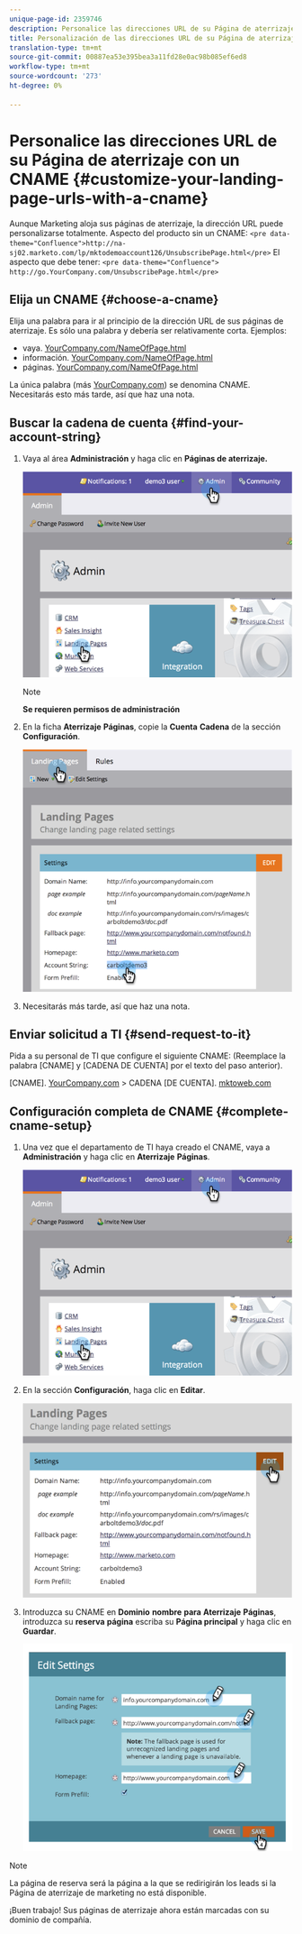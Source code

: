 ```yaml
---
unique-page-id: 2359746
description: Personalice las direcciones URL de su Página de aterrizaje con un CNAME - Documentos de marketing - Documentación del producto
title: Personalización de las direcciones URL de su Página de aterrizaje con un CNAME
translation-type: tm+mt
source-git-commit: 00887ea53e395bea3a11fd28e0ac98b085ef6ed8
workflow-type: tm+mt
source-wordcount: '273'
ht-degree: 0%

---
```



# Personalice las direcciones URL de su Página de aterrizaje con un CNAME {#customize-your-landing-page-urls-with-a-cname}

Aunque Marketing aloja sus páginas de aterrizaje, la dirección URL puede personalizarse totalmente. Aspecto del producto sin un CNAME:
`<pre data-theme="Confluence">http://na-sj02.marketo.com/lp/mktodemoaccount126/UnsubscribePage.html</pre>` El aspecto que debe tener:
`<pre data-theme="Confluence"> http://go.YourCompany.com/UnsubscribePage.html</pre>`

## Elija un CNAME {#choose-a-cname}

Elija una palabra para ir al principio de la dirección URL de sus páginas de aterrizaje. Es sólo una palabra y debería ser relativamente corta. Ejemplos:

* vaya. [YourCompany.com/NameOfPage.html](http://YourCompany.com/NameOfPage.html)
* información. [YourCompany.com/NameOfPage.html](http://YourCompany.com/NameOfPage.html)
* páginas. [YourCompany.com/NameOfPage.html](http://YourCompany.com/NameOfPage.html)

La única palabra (más [YourCompany.com](http://YourCompany.com)) se denomina CNAME. Necesitarás esto más tarde, así que haz una nota.

## Buscar la cadena de cuenta {#find-your-account-string}

1. Vaya al área **Administración** y haga clic en **Páginas de aterrizaje.**

   ![](assets/image2014-9-18-16-3a2-3a45.png)

   >[!NOTE]
   >
   >**Se requieren permisos de administración**

1. En la ficha **Aterrizaje** **Páginas**, copie la **Cuenta** **Cadena** de la sección **Configuración**.

   ![](assets/image2014-9-18-16-3a44-3a12.png)

1. Necesitarás más tarde, así que haz una nota.

## Enviar solicitud a TI {#send-request-to-it}

Pida a su personal de TI que configure el siguiente CNAME: (Reemplace la palabra [CNAME] y [CADENA DE CUENTA] por el texto del paso anterior).

[CNAME]. [YourCompany.com](http://yourcompany.com/) > CADENA  [DE CUENTA]. [mktoweb.com](http://mktoweb.com/)

## Configuración completa de CNAME {#complete-cname-setup}

1. Una vez que el departamento de TI haya creado el CNAME, vaya a **Administración** y haga clic en **Aterrizaje** **Páginas**.

   ![](assets/image2014-9-18-17-3a15-3a11.png)

1. En la sección **Configuración**, haga clic en **Editar**.

   ![](assets/image2014-9-18-17-3a15-3a18.png)

1. Introduzca su CNAME en **Dominio** **nombre** **para** **Aterrizaje** **Páginas**, introduzca su **reserva** **página** escriba su **Página principal** y haga clic en **Guardar**.

   ![](assets/image2014-9-18-17-3a15-3a25.png)

>[!NOTE]
>
>La página de reserva será la página a la que se redirigirán los leads si la Página de aterrizaje de marketing no está disponible.

¡Buen trabajo! Sus páginas de aterrizaje ahora están marcadas con su dominio de compañía.
